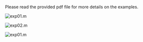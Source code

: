 Please read the provided pdf file for more details on the examples.

![exp01.m](https://github.com/auralius/numerical-methods-with-matlab/blob/main/unsteady_1d_diffusion/explicit/images/exp01.gif)

![exp02.m](https://github.com/auralius/numerical-methods-with-matlab/blob/main/unsteady_1d_diffusion/explicit/images/exp02.gif)

![exp01.m](https://github.com/auralius/numerical-methods-with-matlab/blob/main/unsteady_1d_diffusion/explicit/images/exp03.gif)

